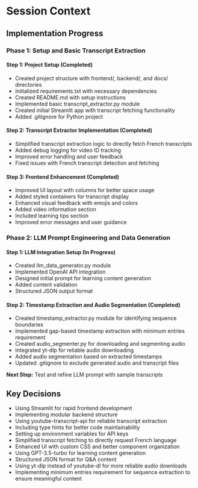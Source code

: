 # Session Context

## Implementation Progress

### Phase 1: Setup and Basic Transcript Extraction

#### Step 1: Project Setup (Completed)
- Created project structure with frontend/, backend/, and docs/ directories
- Initialized requirements.txt with necessary dependencies
- Created README.md with setup instructions
- Implemented basic transcript_extractor.py module
- Created initial Streamlit app with transcript fetching functionality
- Added .gitignore for Python project

#### Step 2: Transcript Extractor Implementation (Completed)
- Simplified transcript extraction logic to directly fetch French transcripts
- Added debug logging for video ID tracking
- Improved error handling and user feedback
- Fixed issues with French transcript detection and fetching

#### Step 3: Frontend Enhancement (Completed)
- Improved UI layout with columns for better space usage
- Added styled containers for transcript display
- Enhanced visual feedback with emojis and colors
- Added video information section
- Included learning tips section
- Improved error messages and user guidance

### Phase 2: LLM Prompt Engineering and Data Generation

#### Step 1: LLM Integration Setup (In Progress)
- Created llm_data_generator.py module
- Implemented OpenAI API integration
- Designed initial prompt for learning content generation
- Added content validation
- Structured JSON output format

#### Step 2: Timestamp Extraction and Audio Segmentation (Completed)
- Created timestamp_extractor.py module for identifying sequence boundaries
- Implemented gap-based timestamp extraction with minimum entries requirement
- Created audio_segmenter.py for downloading and segmenting audio
- Integrated yt-dlp for reliable audio downloading
- Added audio segmentation based on extracted timestamps
- Updated .gitignore to exclude generated audio and transcript files

**Next Step:** Test and refine LLM prompt with sample transcripts

## Key Decisions
- Using Streamlit for rapid frontend development
- Implementing modular backend structure
- Using youtube-transcript-api for reliable transcript extraction
- Including type hints for better code maintainability
- Setting up environment variables for API keys
- Simplified transcript fetching to directly request French language
- Enhanced UI with custom CSS and better component organization
- Using GPT-3.5-turbo for learning content generation
- Structured JSON format for Q&A content
- Using yt-dlp instead of youtube-dl for more reliable audio downloads
- Implementing minimum entries requirement for sequence extraction to ensure meaningful content 